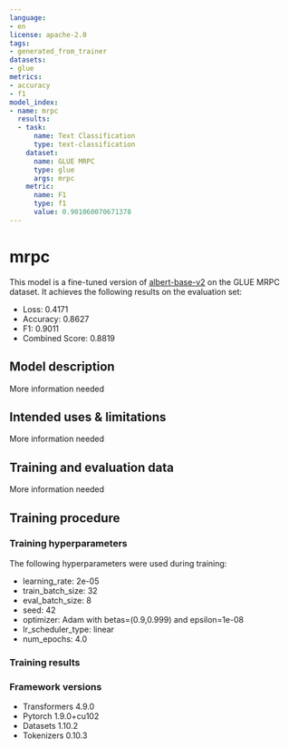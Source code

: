 ```yaml
---
language:
- en
license: apache-2.0
tags:
- generated_from_trainer
datasets:
- glue
metrics:
- accuracy
- f1
model_index:
- name: mrpc
  results:
  - task:
      name: Text Classification
      type: text-classification
    dataset:
      name: GLUE MRPC
      type: glue
      args: mrpc
    metric:
      name: F1
      type: f1
      value: 0.901060070671378
---
```


<!-- This model card has been generated automatically according to the information the Trainer had access to. You
should probably proofread and complete it, then remove this comment. -->

# mrpc

This model is a fine-tuned version of [albert-base-v2](https://huggingface.co/albert-base-v2) on the GLUE MRPC dataset.
It achieves the following results on the evaluation set:
- Loss: 0.4171
- Accuracy: 0.8627
- F1: 0.9011
- Combined Score: 0.8819

## Model description

More information needed

## Intended uses & limitations

More information needed

## Training and evaluation data

More information needed

## Training procedure

### Training hyperparameters

The following hyperparameters were used during training:
- learning_rate: 2e-05
- train_batch_size: 32
- eval_batch_size: 8
- seed: 42
- optimizer: Adam with betas=(0.9,0.999) and epsilon=1e-08
- lr_scheduler_type: linear
- num_epochs: 4.0

### Training results



### Framework versions

- Transformers 4.9.0
- Pytorch 1.9.0+cu102
- Datasets 1.10.2
- Tokenizers 0.10.3
